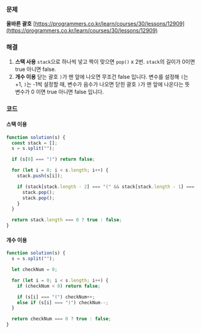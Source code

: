 ### 문제

**올바른 괄호** [https://programmers.co.kr/learn/courses/30/lessons/12909](https://programmers.co.kr/learn/courses/30/lessons/12909)

### 해결

1. **스택 사용**
   `stack`으로 하나씩 넣고 짝이 맞으면 `pop()` x 2번.
   `stack`의 길이가 0이면 true 아니면 false.
2. **개수 이용**
   닫는 괄호 `)`가 맨 앞에 나오면 무조건 false 입니다.
   변수를 설정해 `(`는 +1, `)`는 -1씩 설정할 때, 변수가 음수가 나오면 닫힌 괄호 `)`가 맨 앞에 나온다는 뜻
   변수가 0 이면 true 아니면 false 입니다.

### 코드

#### 스택 이용

```javascript
function solution(s) {
  const stack = [];
  s = s.split("");

  if (s[0] === ")") return false;

  for (let i = 0; i < s.length; i++) {
    stack.push(s[i]);

    if (stack[stack.length - 2] === "(" && stack[stack.length - 1] === ")") {
      stack.pop();
      stack.pop();
    }
  }

  return stack.length === 0 ? true : false;
}
```

#### 개수 이용

```javascript
function solution(s) {
  s = s.split("");

  let checkNum = 0;

  for (let i = 0; i < s.length; i++) {
    if (checkNum < 0) return false;

    if (s[i] === "(") checkNum++;
    else if (s[i] === ")") checkNum--;
  }

  return checkNum === 0 ? true : false;
}
```
